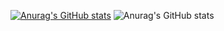 [![Anurag's GitHub stats](https://github-readme-stats.vercel.app/api?username=ThalysRD)](https://github.com/anuraghazra/github-readme-stats)
![Anurag's GitHub stats](https://github-readme-stats.vercel.app/api?username=ThalysRD&hide=contribs,prs)

